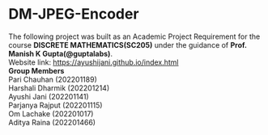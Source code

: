 # DM-JPEG-Encoder
The following project was built as an Academic Project Requirement for the course **DISCRETE MATHEMATICS(SC205)** under the guidance of **Prof. Manish K Gupta(@guptalabs)**.  
Website link: https://ayushijani.github.io/index.html  
**Group Members**  
Pari Chauhan (202201189)  
Harshali Dharmik (202201214)  
Ayushi Jani (202201141)  
Parjanya Rajput (202201115)  
Om Lachake (202201017)  
Aditya Raina (202201466)  
